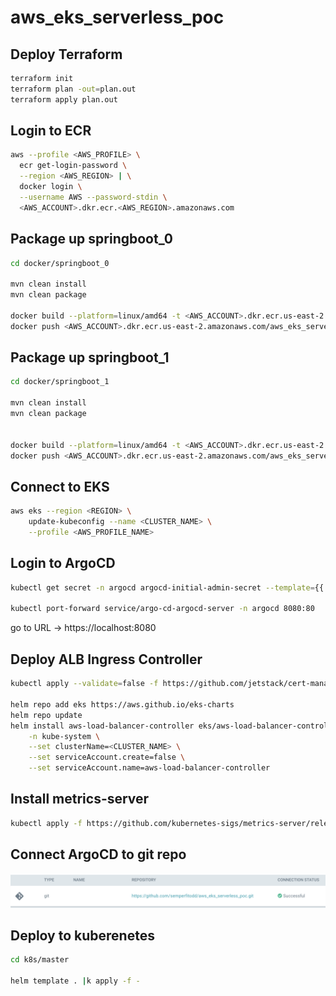 # aws_eks_serverless_poc

## Deploy Terraform
```bash
terraform init
terraform plan -out=plan.out
terraform apply plan.out
```

## Login to ECR
```bash
aws --profile <AWS_PROFILE> \
  ecr get-login-password \
  --region <AWS_REGION> | \
  docker login \
  --username AWS --password-stdin \
  <AWS_ACCOUNT>.dkr.ecr.<AWS_REGION>.amazonaws.com
```

## Package up springboot_0
```bash
cd docker/springboot_0

mvn clean install
mvn clean package

docker build --platform=linux/amd64 -t <AWS_ACCOUNT>.dkr.ecr.us-east-2.amazonaws.com/aws_eks_serverless_poc_springboot_0:latest .
docker push <AWS_ACCOUNT>.dkr.ecr.us-east-2.amazonaws.com/aws_eks_serverless_poc_springboot_0:latest
```

## Package up springboot_1
```bash
cd docker/springboot_1

mvn clean install
mvn clean package


docker build --platform=linux/amd64 -t <AWS_ACCOUNT>.dkr.ecr.us-east-2.amazonaws.com/aws_eks_serverless_poc_springboot_1:latest .
docker push <AWS_ACCOUNT>.dkr.ecr.us-east-2.amazonaws.com/aws_eks_serverless_poc_springboot_1:latest
```

## Connect to EKS
```bash
aws eks --region <REGION> \
    update-kubeconfig --name <CLUSTER_NAME> \
    --profile <AWS_PROFILE_NAME>
```

## Login to ArgoCD
```bash
kubectl get secret -n argocd argocd-initial-admin-secret --template={{.data.password}} |base64 -D

kubectl port-forward service/argo-cd-argocd-server -n argocd 8080:80
```
go to URL -> https://localhost:8080

## Deploy ALB Ingress Controller
```bash
kubectl apply --validate=false -f https://github.com/jetstack/cert-manager/releases/download/v1.11.1/cert-manager.yaml

helm repo add eks https://aws.github.io/eks-charts
helm repo update
helm install aws-load-balancer-controller eks/aws-load-balancer-controller \
    -n kube-system \
    --set clusterName=<CLUSTER_NAME> \
    --set serviceAccount.create=false \
    --set serviceAccount.name=aws-load-balancer-controller
```

## Install metrics-server
```bash
kubectl apply -f https://github.com/kubernetes-sigs/metrics-server/releases/latest/download/components.yaml
```

## Connect ArgoCD to git repo
![argo_repo.png](images%2Fargo_repo.png)

## Deploy to kuberenetes
```bash
cd k8s/master

helm template . |k apply -f -
```

